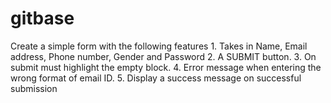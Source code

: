 # gitbase
Create a simple form with the following features 1. Takes in Name, Email address, Phone number, Gender and Password 2. A SUBMIT button. 3. On submit must highlight the empty block. 4. Error message when entering the wrong format of email ID. 5. Display a success message on successful submission
